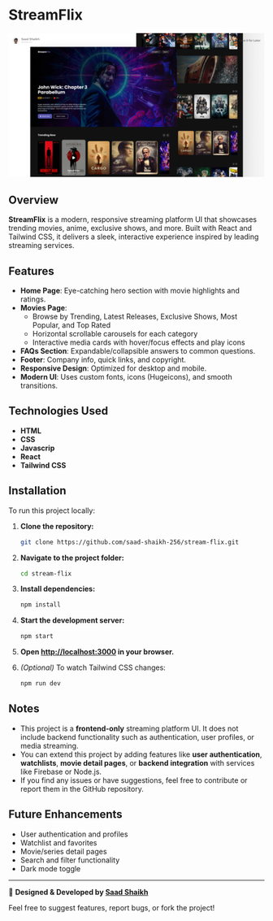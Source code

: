 # StreamFlix

![StreamFlix Cover](public/Assets/Cover/Full-Cover.png)

## Overview

**StreamFlix** is a modern, responsive streaming platform UI that showcases trending movies, anime, exclusive shows, and more. Built with React and Tailwind CSS, it delivers a sleek, interactive experience inspired by leading streaming services.

## Features

- **Home Page**: Eye-catching hero section with movie highlights and ratings.
- **Movies Page**:
  - Browse by Trending, Latest Releases, Exclusive Shows, Most Popular, and Top Rated
  - Horizontal scrollable carousels for each category
  - Interactive media cards with hover/focus effects and play icons
- **FAQs Section**: Expandable/collapsible answers to common questions.
- **Footer**: Company info, quick links, and copyright.
- **Responsive Design**: Optimized for desktop and mobile.
- **Modern UI**: Uses custom fonts, icons (Hugeicons), and smooth transitions.

## Technologies Used

- **HTML**
- **CSS**
- **Javascrip**
- **React**
- **Tailwind CSS**

## Installation

To run this project locally:

1. **Clone the repository:**
    ```bash
    git clone https://github.com/saad-shaikh-256/stream-flix.git
    ```

2. **Navigate to the project folder:**
    ```bash
    cd stream-flix
    ```

3. **Install dependencies:**
    ```bash
    npm install
    ```

4. **Start the development server:**
    ```bash
    npm start
    ```

5. **Open [http://localhost:3000](http://localhost:3000) in your browser.**

6. *(Optional)* To watch Tailwind CSS changes:
    ```bash
    npm run dev
    ```

## Notes

- This project is a **frontend-only** streaming platform UI. It does not include backend functionality such as authentication, user profiles, or media streaming.
- You can extend this project by adding features like **user authentication**, **watchlists**, **movie detail pages**, or **backend integration** with services like Firebase or Node.js.
- If you find any issues or have suggestions, feel free to contribute or report them in the GitHub repository.


## Future Enhancements

- User authentication and profiles
- Watchlist and favorites
- Movie/series detail pages
- Search and filter functionality
- Dark mode toggle

---

🚀 **Designed & Developed by [Saad Shaikh](https://saad-shaikh.vercel.app/)**

Feel free to suggest features, report bugs, or fork the project!
